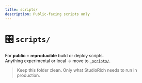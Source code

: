 ```yaml
---
title: scripts/
description: Public-facing scripts only
---
```


# 🎛️ `scripts/`

For **public + reproducible** build or deploy scripts.  
Anything experimental or local → move to [`_scripts/`](../_scripts/).

> Keep this folder clean. Only what StudioRich needs to run in production.
